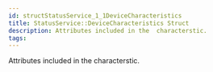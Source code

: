 ```yaml
---
id: structStatusService_1_1DeviceCharacteristics
title: StatusService::DeviceCharacteristics Struct
description: Attributes included in the  characterstic.
tags:
---
```

Attributes included in the  <docMarkupType>  characterstic.

